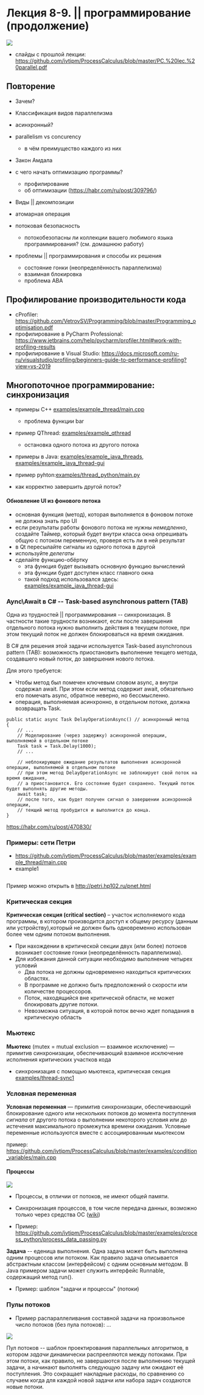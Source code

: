 # Лекция 8-9. || программирование (продолжение)

![](img/xkcd.webp)

- слайды с прошлой лекции: https://github.com/ivtipm/ProcessCalculus/blob/master/PC.%20lec.%20parallel.pdf

## Повторение
- Зачем?
- Классификация видов параллелизма
- асинхронный?
- parallelism vs concurency
  - в чём преимущество каждого из них
- Закон Амдала
- с чего начать оптимизацию программы?
  - профилирование
  - об оптимизации (https://habr.com/ru/post/309796/)
- Виды || декомпозиции
- атомарная операция
- потоковая безопасность
  - потокобезопасны ли коллекции вашего любимого языка программирования?  (см. домашнюю работу)


- проблемы || программирования и способы их решения
  - состояние гонки (неопределённость параллелизма)
  - взаимная блокировка
  - проблема ABA


## Профилирование производительности кода
- cProfiler: https://github.com/VetrovSV/Programming/blob/master/Programming_optimisation.pdf
- профилирование в PyCharm Professional: https://www.jetbrains.com/help/pycharm/profiler.html#work-with-profiling-results
- профилирование в Visual Studio: https://docs.microsoft.com/ru-ru/visualstudio/profiling/beginners-guide-to-performance-profiling?view=vs-2019


## Многопоточное программирование: синхронизация

- примеры C++ [examples/example_thread/main.cpp](examples/example_thread/main.cpp)
  - проблема функции bar
- пример QThread: [examples/example_qthread](examples/example_qthread)
  - остановка одного потока из другого потока
- примеры в Java: [examples/example_java_threads](examples/example_java_threads), [examples/example_java_thread-gui](examples/example_java_thread-gui)
- пример pyhton:[examples/thread_python/main.py](examples/thread_python/main.py)

- как корректно завершить другой поток?


#### Обновление UI из фонового потока
  - основная функция (метод), которая выполняется в фоновом потоке не должна знать про UI
  - если результаты работы фонового потока не нужны *немедленно*, создайте Таймер, который будет внутри класса окна опрешивать общую с потоком переменную, проверя есть ли в ней результат
  - в Qt пересылайте сигналы из одного потока в другой
  - используйте *делегаты*
  - сделайте функцию-обёртку
      - эта функция будет вызывать основную функцию вычислений
      - эта функции будет доступен класс главного окна
      - такой подход использовался здесь: [examples/example_java_thread-gui](examples/example_java_thread-gui)

### Aync\Await в C# -- Task-based asynchronous pattern (TAB)

Одна из трудностей || программирования -- синхронизация. В частности такие трудности возникают, если после завершения отдельного потока нужно выполнить действия в текущем потоке, при этом текущий поток не должен блокироваться на время ожидания.

В C# для решения этой задачи используется Task-based asynchronous pattern (TAB): возможность приостановить выполнение текщего метода, создавшего новый поток, до завершения нового потока.


Для этого требуется:
- Чтобы метод был помечен ключевым словом async, а внутри содержал await. При этом если метод содержит await, обязательно его помечать async, обратное неверно, но бессмысленно.
- операция, выполняемая асинхронно, в отдельном потоке, должна возвращать Task<T>.


```
public static async Task DelayOperationAsync() // асинхронный метод
{
    // ...
    // Моделирование (через задержку) асинхронной операции, выполняемой в отдельном потоке
    Task task = Task.Delay(1000);
    // ...

    // неблокирующее ожидание результатов выполнения асинзронной операции, выполняемой в отдельном потоке
    // при этом метод DelayOperationAsync не заблокирует свой поток на время ожидания,
    // а приостановится. Его состояние будет сохранено. Текущий поток будет выполнять другие методы.
    await task;
    // после того, как будет получен сигнал о завершении асинзронной операции,
    // текщий метод пробудится и выполнится до конца.
}
```

https://habr.com/ru/post/470830/



### Примеры: сети Петри
  - https://github.com/ivtipm/ProcessCalculus/blob/master/examples/example_thread/main.cpp
  - example1
  ``` {"places":["P1,228,138,0","P2,397,138,0","P3,460,308,0","P4,622,226,0","P5,620,140,0","P6,773,310,0","P7,469,224,0","P8,615,309,0","P9,766,229,0","P10,908,133,0","P11,1112,126,0"],"trans":["T1,328,141","T2,467,137","T3,538,312","T4,688,310","T5,540,226","T6,698,225","T7,829,133","T8,1007,130"],"arcs":["P1,T1","T1,P2","T1,P3","P2,T2","T2,P5","P3,T3","T3,P8","T2,P7","T4,P6","P7,T5","T5,P4","P4,T6","P8,T4","T6,P9","P5,T7","P9,T7","T7,P10","P10,T8","P6,T8","T8,P11"]}
  ```

Пример можно открыть в http://petri.hp102.ru/pnet.html


### Критическая секция
**Критическая секция (critical section)** – участок исполняемого кода программы, в котором производится доступ к общему ресурсу (данным или устройству),который не должен быть одновременно использован более чем одним потоком выполнения.


- При нахождении в критической секции двух (или более) потоков возникает состояние гонки (неопределённость параллелизма).
- Для избежания данной ситуации необходимо выполнение четырех условий
  - Два потока не должны одновременно находиться критических областях.
  - В программе не должно быть предположений о скорости или количестве процессоров.
  - Поток, находящийся вне критической области, не может блокировать другие потоки.
  - Невозможна ситуация, в которой поток вечно ждет попадания в критическую область

### Мьютекс
**Мьютекс** (mutex = mutual exclusion — взаимное исключение) — примитив синхронизации, обеспечивающий взаимное исключение исполнения критических участков кода



- синхронизация с помощью мьютекса, критическая секция
[examples/thread-sync1](examples/thread-sync1/main.cpp)



### Условная переменная
**Условная переменная** — примитив синхронизации, обеспечивающий блокирование одного или нескольких потоков до момента поступления *сигнала* от другого потока о выполнении некоторого условия или до истечения максимального промежутка времени ожидания. Условные переменные используются вместе с ассоциированным мьютексом

пример: https://github.com/ivtipm/ProcessCalculus/blob/master/examples/condition_variables/main.cpp


#### Процессы
![](img/thread_vs_process.jpg)


- Процессы, в отличии от потоков, не имеют общей памяти.
- Синхронизация процессов, в том числе передача данных, возможно только через средства ОС ([wiki](https://ru.wikipedia.org/wiki/%D0%9C%D0%B5%D0%B6%D0%BF%D1%80%D0%BE%D1%86%D0%B5%D1%81%D1%81%D0%BD%D0%BE%D0%B5_%D0%B2%D0%B7%D0%B0%D0%B8%D0%BC%D0%BE%D0%B4%D0%B5%D0%B9%D1%81%D1%82%D0%B2%D0%B8%D0%B5))



- Пример:
https://github.com/ivtipm/ProcessCalculus/blob/master/examples/process_python/process_data_passing.py


**Задача**  -- еденица выполнения. Одна задача может быть выполнена одним процессов или потоком.
Как правило задача описывается абстрактным классом (интерфейсом) с одним основным методом. В Java примером задачи может служить интерфейс Runnable, содержащий метод run().



- Пример: шаблон "задачи и процессы" (потоки)


### Пулы потоков

- Пример распараллеливания составной задачи на произвольное число потоков (без пула потоков): ...

![](https://upload.wikimedia.org/wikipedia/commons/thumb/0/0c/Thread_pool.svg/800px-Thread_pool.svg.png)

Пул потоков -- шаблон проектирования параллельных алгоритмов, в котором *задачи* динамически распрееляются между потоками. При этом потоки, как правило, не завершаются после выполнению текущей задачи, а начинают выполнять следующую задачу или ожидают её поступления. Это сокращает накладные расходы, по сравнению со случаем когда для каждой новой задачи или набора задач создаются новые потоки. 






<!--
## Другие темы

- пулы потоков?

- Шаблоны проектирования параллельных алгоритмов? -->
